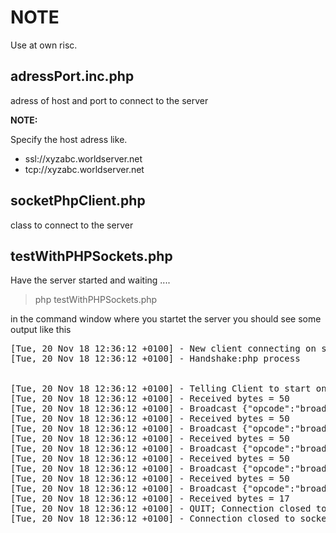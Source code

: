 
# NOTE


Use at own risc. 

## adressPort.inc.php

adress of host and port to connect to the server

<b>NOTE:</b>

Specify the host adress like.
<ul>
<li> ssl://xyzabc.worldserver.net   
<li> tcp://xyzabc.worldserver.net
</ul>  

## socketPhpClient.php

class to connect to the server 

## testWithPHPSockets.php

Have the server started and waiting ....

> php testWithPHPSockets.php

in the command window  where you startet the server you should see some output
like this 
<pre>
[Tue, 20 Nov 18 12:36:12 +0100] - New client connecting on socket #7
[Tue, 20 Nov 18 12:36:12 +0100] - Handshake:php process


[Tue, 20 Nov 18 12:36:12 +0100] - Telling Client to start on  #8
[Tue, 20 Nov 18 12:36:12 +0100] - Received bytes = 50
[Tue, 20 Nov 18 12:36:12 +0100] - Broadcast {"opcode":"broadcast","message1":"hallo from PHP"}
[Tue, 20 Nov 18 12:36:12 +0100] - Received bytes = 50
[Tue, 20 Nov 18 12:36:12 +0100] - Broadcast {"opcode":"broadcast","message2":"hallo from PHP"}
[Tue, 20 Nov 18 12:36:12 +0100] - Received bytes = 50
[Tue, 20 Nov 18 12:36:12 +0100] - Broadcast {"opcode":"broadcast","message3":"hallo from PHP"}
[Tue, 20 Nov 18 12:36:12 +0100] - Received bytes = 50
[Tue, 20 Nov 18 12:36:12 +0100] - Broadcast {"opcode":"broadcast","message4":"hallo from PHP"}
[Tue, 20 Nov 18 12:36:12 +0100] - Received bytes = 50
[Tue, 20 Nov 18 12:36:12 +0100] - Broadcast {"opcode":"broadcast","message5":"hallo from PHP"}
[Tue, 20 Nov 18 12:36:12 +0100] - Received bytes = 17
[Tue, 20 Nov 18 12:36:12 +0100] - QUIT; Connection closed to socket #8
[Tue, 20 Nov 18 12:36:12 +0100] - Connection closed to socket #8
</pre>
